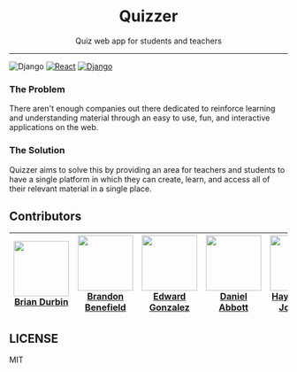 <div align="center">
<h1>Quizzer</h1>

<p>Quiz web app for students and teachers</p>
</div>

<hr />

![Django](https://img.shields.io/badge/Build-Failing-red.svg) [![React](https://img.shields.io/badge/React-16.5-blue.svg)](https://reactjs.org/) [![Django](https://img.shields.io/badge/Django-2.1-green.svg)](https://www.djangoproject.com/)


### The Problem
There aren't enough companies out there dedicated to reinforce learning and understanding material through an easy to use, fun, and interactive applications on the web.


### The Solution
Quizzer aims to solve this by providing an area for teachers and students to have a single platform in which they can create, learn, and access all of their relevant material in a single place.


## Contributors
| [<img src="https://avatars3.githubusercontent.com/u/17170364?v=4" align="center" width=100><br><b>Brian Durbin</b> ](https://github.com/bdurb) | [<img src="https://avatars0.githubusercontent.com/u/29239201?v=4" align="center" width=100><br><b>Brandon Benefield</b>  ](https://github.com/bbenefield89) | [<img src="https://avatars1.githubusercontent.com/u/35475006?v=4" align="center" width=100><br><b>Edward Gonzalez</b>  ](https://github.com/eddygonzalez9708) | [<img src="https://avatars2.githubusercontent.com/u/26112479?v=4" align="center" width=100><br><b>Daniel Abbott</b>  ](https://github.com/Mephestys) | [<img src="https://avatars1.githubusercontent.com/u/9458780?v=4" align="center" width=100><br><b>Haywood D. Johnson</b>  ](https://github.com/LordOrbnauticus) |
|------------------------------------------------------------------------------------------------------------------------------------------------------------|-------------------------------------------------------------------------------------------------------------------------------------------------------------|-------------------------------------------------------------------------------------------------------------------------------------------------------------|-------------------------------------------------------------------------------------------------------------------------------------------------------------|-------------------------------------------------------------------------------------------------------------------------------------------------------------|

## LICENSE
MIT
